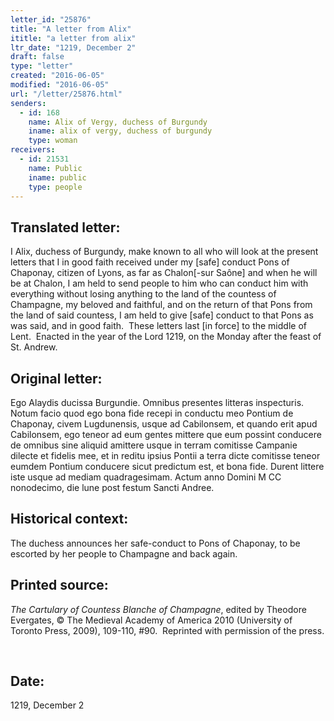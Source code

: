 ```yaml
---
letter_id: "25876"
title: "A letter from Alix"
ititle: "a letter from alix"
ltr_date: "1219, December 2"
draft: false
type: "letter"
created: "2016-06-05"
modified: "2016-06-05"
url: "/letter/25876.html"
senders:
  - id: 168
    name: Alix of Vergy, duchess of Burgundy
    iname: alix of vergy, duchess of burgundy
    type: woman
receivers:
  - id: 21531
    name: Public
    iname: public
    type: people
---
```

<h2> Translated letter:</h2><p>I Alix, duchess of Burgundy, make known to all who will look at the present letters that I in good faith received under my [safe] conduct Pons of Chaponay, citizen of Lyons, as far as Chalon[-sur Saône] and when he will be at Chalon, I am held to send people to him who can conduct him with everything without losing anything to the land of the countess of Champagne, my beloved and faithful, and on the return of that Pons from the land of said countess, I am held to give [safe] conduct to that Pons as was said, and in good faith.&nbsp; These letters last [in force] to the middle of Lent.&nbsp; Enacted in the year of the Lord 1219, on the Monday after the feast of St. Andrew.</p><h2 class="mt-4"> Original letter:</h2><p>Ego Alaydis ducissa Burgundie. Omnibus presentes litteras inspecturis. Notum facio quod ego bona fide recepi in conductu meo Pontium de Chaponay, civem Lugdunensis, usque ad Cabilonsem, et quando erit apud Cabilonsem, ego teneor ad eum gentes mittere que eum possint conducere de omnibus sine aliquid amittere usque in terram comitisse Campanie dilecte et fidelis mee, et in reditu ipsius Pontii a terra dicte comitisse teneor eumdem Pontium conducere sicut predictum est, et bona fide. Durent littere iste usque ad mediam quadragesimam. Actum anno Domini M CC nonodecimo, die lune post festum Sancti Andree.</p><h2 class="mt-4"> Historical context:</h2><p>The duchess announces her safe-conduct to Pons of Chaponay, to be escorted by her people to Champagne and back again.</p><h2 class="mt-4"> Printed source:</h2><p><i>The Cartulary of Countess Blanche of Champagne</i>, edited by Theodore Evergates, © The Medieval Academy of America 2010 (University of Toronto Press, 2009), 109-110, #90.&nbsp; Reprinted with permission of the press.</p><p>&nbsp;</p><h2 class="mt-4"> Date:</h2>1219, December 2